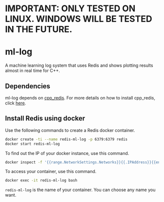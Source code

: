 # IMPORTANT: ONLY TESTED ON LINUX. WINDOWS WILL BE TESTED IN THE FUTURE.

# ml-log

A machine learning log system that uses Redis and shows plotting results almost in real time for C++.

## Dependencies

ml-log depends on [cpp_redis](https://github.com/cpp-redis/cpp_redis). For more details on how to install cpp_redis, click [here](https://github.com/cpp-redis/cpp_redis/wiki/Mac-&-Linux-Install).

## Install Redis using docker

Use the following commands to create a Redis docker container.

```bash
docker create -ti --name redis-ml-log -p 6379:6379 redis
docker start redis-ml-log
```

To find out the IP of your docker instance, use this command.

```bash
docker inspect -f '{{range.NetworkSettings.Networks}}{{.IPAddress}}{{end}}' redis-ml-log
```

To access your container, use this command.

```bash
docker exec -it redis-ml-log bash
```

`redis-ml-log` is the name of your container. You can choose any name you want.
